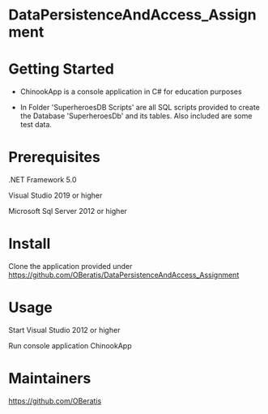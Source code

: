 # DataPersistenceAndAccess_Assignment

# Getting Started

-	ChinookApp is a console application in C# for education purposes

-	In Folder 'SuperheroesDB Scripts' are all SQL scripts provided to create the Database 'SuperheroesDb'
	and its tables. Also included are some test data.

# Prerequisites

.NET Framework 5.0

Visual Studio 2019 or higher

Microsoft Sql Server 2012 or higher

# Install

Clone the application provided under https://github.com/OBeratis/DataPersistenceAndAccess_Assignment

# Usage

Start Visual Studio 2012 or higher

Run console application ChinookApp

# Maintainers

<https://github.com/OBeratis>
